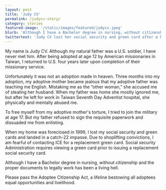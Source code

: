 ```yaml
---
layout: post
title: 'Judy CV'
permalink: /judycv-story/
category: stories
featured-image: '/static/images/featured/judycv.jpeg'
blurb: 'Although I have a Bachelor degree in nursing, without citizenship and the proper documents to legally work has been a living hell.'
twittertext: 'Judy CV lost her social security and green card after a home foreclosure in 1999. She still struggles without citizenship. %23KeepUsHome'
---
```


My name is Judy CV. Although my natural father was a U.S. soldier, I have never met him. After being adopted at age 12 by American missionaries in Taiwan, I returned to U.S. four years later upon completion of their missionary service. 

Unfortunately it was not an adoption made in heaven. Three months into my adoption, my adoptive mother became jealous that my adoptive father was teaching me English.  Mistaking me as the “other woman,” she accused me of stealing her husband.  When my father was home she mostly ignored me, but after he left for work in Taiwan Seventh Day Adventist hospital, she physically and mentally abused me.

To free myself from my adoptive mother's torture, I tried to join the military at age 17. But my father refused to sign the requisite paperwork and dissuaded me from enlisting.

When my home was foreclosed in 1999, I lost my social security and green cards and landed in a catch-22 impasse. Due to shoplifting convictions, I am fearful of contacting ICE for a replacement green card.  Social security Administration requires viewing a green card prior to issuing a replacement social security card.

Although I have a Bachelor degree in nursing, without citizenship and the proper documents to legally work has been a living hell.   

Please pass the Adoptee Citizenship Act, a lifeline bestowing all adoptees equal opportunities and livelihood.